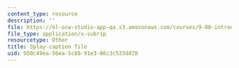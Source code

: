 ```yaml
---
content_type: resource
description: ''
file: https://ol-ocw-studio-app-qa.s3.amazonaws.com/courses/9-00-introduction-to-psychology-fall-2004/950c49ea56ea5c8891e386c3c533dd70_10489.vtt
file_type: application/x-subrip
resourcetype: Other
title: 3play caption file
uid: 950c49ea-56ea-5c88-91e3-86c3c533dd70
---
```

